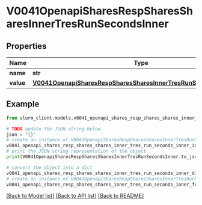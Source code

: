 # V0041OpenapiSharesRespSharesSharesInnerTresRunSecondsInner


## Properties

Name | Type | Description | Notes
------------ | ------------- | ------------- | -------------
**name** | **str** | TRES name | [optional] 
**value** | [**V0041OpenapiSharesRespSharesSharesInnerTresRunSecondsInnerValue**](V0041OpenapiSharesRespSharesSharesInnerTresRunSecondsInnerValue.md) |  | [optional] 

## Example

```python
from slurm_client.models.v0041_openapi_shares_resp_shares_shares_inner_tres_run_seconds_inner import V0041OpenapiSharesRespSharesSharesInnerTresRunSecondsInner

# TODO update the JSON string below
json = "{}"
# create an instance of V0041OpenapiSharesRespSharesSharesInnerTresRunSecondsInner from a JSON string
v0041_openapi_shares_resp_shares_shares_inner_tres_run_seconds_inner_instance = V0041OpenapiSharesRespSharesSharesInnerTresRunSecondsInner.from_json(json)
# print the JSON string representation of the object
print(V0041OpenapiSharesRespSharesSharesInnerTresRunSecondsInner.to_json())

# convert the object into a dict
v0041_openapi_shares_resp_shares_shares_inner_tres_run_seconds_inner_dict = v0041_openapi_shares_resp_shares_shares_inner_tres_run_seconds_inner_instance.to_dict()
# create an instance of V0041OpenapiSharesRespSharesSharesInnerTresRunSecondsInner from a dict
v0041_openapi_shares_resp_shares_shares_inner_tres_run_seconds_inner_from_dict = V0041OpenapiSharesRespSharesSharesInnerTresRunSecondsInner.from_dict(v0041_openapi_shares_resp_shares_shares_inner_tres_run_seconds_inner_dict)
```
[[Back to Model list]](../README.md#documentation-for-models) [[Back to API list]](../README.md#documentation-for-api-endpoints) [[Back to README]](../README.md)


